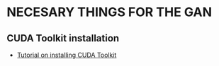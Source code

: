 # NECESARY THINGS FOR THE GAN

## CUDA Toolkit installation

- [Tutorial on installing CUDA Toolkit](https://www.youtube.com/watch?v=ctQi9mU7t9o)